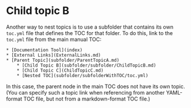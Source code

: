 # Child topic B

Another way to nest topics is to use a subfolder that contains its own `toc.yml` file that defines the TOC for that folder. To do this, link to the `toc.yml` file from the main manual TOC:

```
* [Documentation Tool](index)
* [External Links](ExternalLinks.md)
* [Parent Topic](subfolder/ParentTopicA.md)
    * [Child Topic B](subfolder/subfolder/ChildTopicB.md)
    * [Child Topic C](ChildTopicC.md)
    * [Nested TOC](subfolder/subfolderWithTOC/toc.yml)
```

In this case, the parent node in the main TOC does not have its own topic. (You can specify such a topic link when referencing from another YAML-format TOC file, but not from a markdown-format TOC file.)